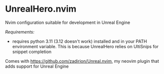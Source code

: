 # UnrealHero.nvim

Nvim configuration suitable for development in Unreal Engine

*Requirements:*
- requires python 3.11 (3.12 doesn't work) installed and in your PATH environment variable. This is because UnrealHero relies on UltiSnips for snippet completion

Comes with https://github.com/zadirion/Unreal.nvim, my neovim plugin that adds support for Unreal Engine
